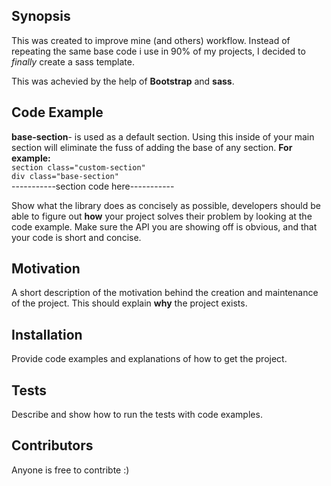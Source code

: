 ## Synopsis
This was created to improve mine (and others) workflow.
Instead of repeating the same base code i use in 90% of my projects,
I decided to *finally* create a sass template.

This was achevied by the help of **Bootstrap** and **sass**.
## Code Example
**base-section**- is used as a default section.
Using this inside of your main section will eliminate the fuss of adding the base of any section.
  **For example:**
<br>
`section class="custom-section"`
<br>
`div class="base-section"`
<br>
-----------section code here-----------
<br>

Show what the library does as concisely as possible, developers should be able to figure out **how** your project solves their problem by looking at the code example. Make sure the API you are showing off is obvious, and that your code is short and concise.

## Motivation

A short description of the motivation behind the creation and maintenance of the project. This should explain **why** the project exists.

## Installation

Provide code examples and explanations of how to get the project.

## Tests

Describe and show how to run the tests with code examples.

## Contributors

Anyone is free to contribte :)












